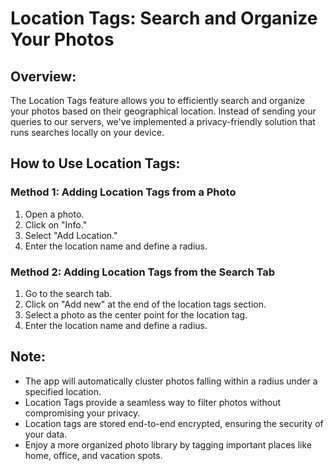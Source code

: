 # Location Tags: Search and Organize Your Photos

## Overview:

The Location Tags feature allows you to efficiently search and organize your
photos based on their geographical location. Instead of sending your queries to
our servers, we've implemented a privacy-friendly solution that runs searches
locally on your device.

## How to Use Location Tags:

### Method 1: Adding Location Tags from a Photo

1. Open a photo.
2. Click on "Info."
3. Select "Add Location."
4. Enter the location name and define a radius.

### Method 2: Adding Location Tags from the Search Tab

1. Go to the search tab.
2. Click on "Add new" at the end of the location tags section.
3. Select a photo as the center point for the location tag.
4. Enter the location name and define a radius.

## Note:

-   The app will automatically cluster photos falling within a radius under a
    specified location.
-   Location Tags provide a seamless way to filter photos without compromising
    your privacy.
-   Location tags are stored end-to-end encrypted, ensuring the security of your
    data.
-   Enjoy a more organized photo library by tagging important places like home,
    office, and vacation spots.
